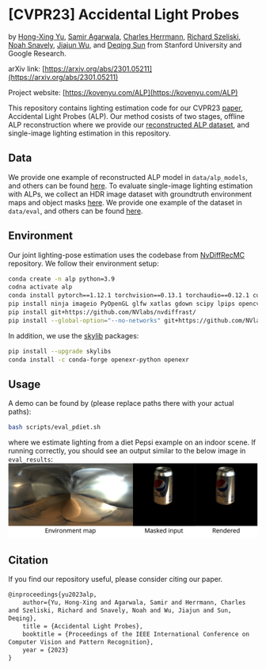 # [CVPR23] Accidental Light Probes
by [Hong-Xing Yu](https://kovenyu.com), [Samir Agarwala](https://samiragarwala.github.io/), [Charles Herrmann](https://scholar.google.com/citations?user=LQvi5XAAAAAJ&hl=en),
[Richard Szeliski](https://szeliski.org/RichardSzeliski.htm), [Noah Snavely](https://www.cs.cornell.edu/~snavely/), 
[Jiajun Wu](https://jiajunwu.com/), and [Deqing Sun](https://deqings.github.io/) from Stanford University and Google Research.

arXiv link: [https://arxiv.org/abs/2301.05211](https://arxiv.org/abs/2301.05211) 

Project website: [https://kovenyu.com/ALP](https://kovenyu.com/ALP)

This repository contains lighting estimation code for our CVPR23 [paper](https://arxiv.org/abs/2301.05211), Accidental Light Probes (ALP).
Our method cosists of two stages, offline ALP reconstruction 
where we provide our [reconstructed ALP dataset](),
and single-image lighting estimation in this repository.

## Data 
We provide one example of reconstructed ALP model in `data/alp_models`, and others can be found [here](). 
To evaluate single-image lighting estimation with ALPs, 
we collect an HDR image dataset with groundtruth environment maps and object masks [here]().
We provide one example of the dataset in `data/eval`, and others can be found [here]().

## Environment
Our joint lighting-pose estimation uses the codebase from [NvDiffRecMC](https://github.com/NVlabs/nvdiffrecmc) repository.
We follow their environment setup:
```bash
conda create -n alp python=3.9
codna activate alp
conda install pytorch==1.12.1 torchvision==0.13.1 torchaudio==0.12.1 cudatoolkit=11.6 -c pytorch -c conda-forge
pip install ninja imageio PyOpenGL glfw xatlas gdown scipy lpips opencv-python
pip install git+https://github.com/NVlabs/nvdiffrast/
pip install --global-option="--no-networks" git+https://github.com/NVlabs/tiny-cuda-nn#subdirectory=bindings/torch
```
In addition, we use the [skylib](https://github.com/soravux/skylibs) packages:
```bash
pip install --upgrade skylibs
conda install -c conda-forge openexr-python openexr
```


## Usage
A demo can be found by (please replace paths there with your actual paths):
```bash
bash scripts/eval_pdiet.sh
```
where we estimate lighting from a diet Pepsi example on an indoor scene.
If running correctly, you should see an output similar to the below image in `eval_results`:
![placeholder](assets/demo_result.png)

## Citation
If you find our repository useful, please consider
citing our paper.
```
@inproceedings{yu2023alp,
    author={Yu, Hong-Xing and Agarwala, Samir and Herrmann, Charles and Szeliski, Richard and Snavely, Noah and Wu, Jiajun and Sun, Deqing},
    title = {Accidental Light Probes},
    booktitle = {Proceedings of the IEEE International Conference on Computer Vision and Pattern Recognition},
    year = {2023}
}
```